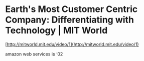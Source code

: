 <!--
id: 2346318622
link: http://tumblr.atmos.org/post/2346318622/earths-most-customer-centric-company-differentiating
slug: earths-most-customer-centric-company-differentiating
date: Thu Dec 16 2010 23:00:55 GMT-0800 (PST)
publish: 2010-12-016
tags: 
title: Earth's Most Customer Centric Company: Differentiating with Technology | MIT World
-->


Earth's Most Customer Centric Company: Differentiating with Technology | MIT World
==================================================================================

[http://mitworld.mit.edu/video/1](http://mitworld.mit.edu/video/1)

amazon web services is ‘02

